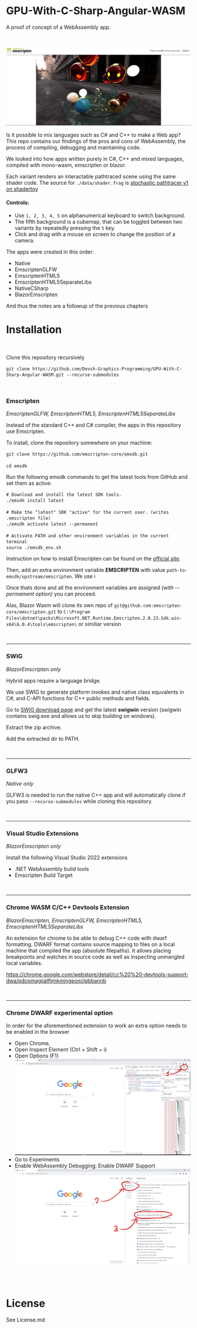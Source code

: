 # GPU-With-C-Sharp-Angular-WASM
A proof of concept of a WebAssembly app.

<br>

![Emscripten in chrome](./Docs/img3.jpg)

Is it possible to mix languages such as C# and C++ to make a Web app? This repo contains our findings of the pros and cons of WebAssembly, the process of compiling, debugging and maintaining code. 

We looked into how apps written purely in C#, C++ and mixed languages, compiled with mono-wasm, emscripten or blazor.

Each variant renders an interactable pathtraced scene using the same shader code.
The source for `./data/shader.frag` is [stochastic pathtracer v1 on shadertoy](https://www.shadertoy.com/view/4ddcRn) 


#### Controls:
 - Use `1, 2, 3, 4, 5` on alphanumerical keyboard to switch background.
 - The fifth background is a cubemap, that can be toggled between two variants by repeatedly pressing the `5` key.
 - Click and drag with a mouse on screen to change the position of a camera.

The apps were created in this order:

- Native
- EmscriptenGLFW
- EmscriptenHTML5
- EmscriptenHTML5SeparateLibs
- NativeCSharp
- BlazorEmscripten
  
And thus the notes are a followup of the previous chapters

# Installation
<br>

Clone this repository recursively

```
git clone https://github.com/Devsh-Graphics-Programming/GPU-With-C-Sharp-Angular-WASM.git --recurse-submodules 
```


<br>


### Emscripten

*EmscriptenGLFW, EmscriptenHTML5, EmscriptenHTML5SeparateLibs*

Instead of the standard C++ and C# compiler, the apps in this repository use Emscripten.

To install, clone the repository somewhere on your machine:

```
git clone https://github.com/emscripten-core/emsdk.git

cd emsdk
```

Run the following emsdk commands to get the latest tools from GitHub and set them as active:
```
# Download and install the latest SDK tools.
./emsdk install latest

# Make the "latest" SDK "active" for the current user. (writes .emscripten file)
./emsdk activate latest --permanent

# Activate PATH and other environment variables in the current terminal
source ./emsdk_env.sh
```

Instruction on how to install Emscripten can be found on the [official site](https://emscripten.org/docs/getting_started/downloads.html).

Then, add an extra environment variable **EMSCRIPTEN**  with value `path-to-emsdk/upstream/emscripten`. We use i

Once thats done and all the environment variables are assigned *(with --permament option)* you can proceed.

Alas, Blazor Wasm will clone its own repo of `git@github.com:emscripten-core/emscripten.git` to `C:\Program Files\dotnet\packs\Microsoft.NET.Runtime.Emscripten.2.0.23.Sdk.win-x64\6.0.4\tools\emscripten\` or similiar version

<br>

----------------------------

### SWIG

*BlazorEmscripten only*

Hybrid apps require a language bridge. 

We use SWIG to generate platform invokes and native class equvalents in C#, and C-API functions for C++ public methods and fields.

Go to [SWIG download page](https://www.swig.org/download.html) and get the latest **swigwin** version (swigwin contains swig.exe and allows us to skip building on windows).

Extract the zip archive.

Add the extracted dir to PATH. 

<br>

----------------------------

### GLFW3

*Native only*

GLFW3 is needed to run the native C++ app and will automatically clone if you pass ` --recurse-submodules ` while cloning this repository.

<br>

----------------------------

### Visual Studio Extensions

*BlazorEmscripten only*

Install the following Visual Studio 2022 extensions
- .NET WebAssembly build tools
- Emscripten Build Target

<br>

----------------------------

### Chrome WASM C/C++ Devtools Extension

*BlazorEmscripten, EmscriptenGLFW, EmscriptenHTML5, EmscriptenHTML5SeparateLibs*

An extension for chrome to be able to debug C++ code with dwarf formatting. DWARF format contains source mapping to files on a local machine that compiled the app (absolute filepaths). It allows placing breakpoints and watches in source code as well as inspecting unmangled local variables. 

https://chrome.google.com/webstore/detail/cc%20%20-devtools-support-dwa/pdcpmagijalfljmkmjngeonclgbbannb

<br>

----------------------------

### Chrome DWARF experimental option

In order for the aforementioned extension to work an extra option needs to be enabled in the browser

- Open Chrome,
- Open Inspect Element (Ctrl + Shift + i) 
- Open Options (F1) ![Options](./Docs/img1.jpg)
- Go to Experiments 
- Enable WebAssembly Debugging: Enable DWARF Support ![DWARF support](./Docs/img2.jpg)

<br>


<br>

# License

See License.md


